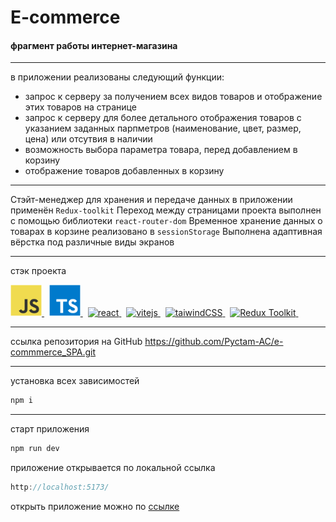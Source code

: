# E-commerce
#### фрагмент работы интернет-магазина
---
в приложении реализованы следующий функции:
- запрос к серверу за получением всех видов товаров и отображение этих товаров на странице
- запрос к серверу для более детального отображения товаров с указанием заданных парпметров (наименование, цвет, размер, цена) или отсутвия в наличии
- возможность выбора параметра товара, перед добавлением в корзину
- отображение товаров добавленных в корзину

---
Стэйт-менеджер для хранения и передаче данных в приложении применён ```Redux-toolkit```
Переход между страницами проекта выполнен с помощью библиотеки ```react-router-dom```
Временное хранение данных о товарах в корзине реализовано в ```sessionStorage```
Выполнена адаптивная вёрстка под различные виды экранов

---

стэк проекта
<p align="left">
<a href="https://developer.mozilla.org/en-US/docs/Web/JavaScript"> <img src="https://raw.githubusercontent.com/devicons/devicon/master/icons/javascript/javascript-original.svg" alt="javascript" width="50" height="50" title='JavaScript'/> </a> &nbsp;
<a href="https://www.typescriptlang.org/"> <img src="https://raw.githubusercontent.com/devicons/devicon/master/icons/typescript/typescript-original.svg" alt="typescript" width="50" height="50" title='TypeScript'/> </a> &nbsp;
<a href="https://reactjs.org/"> <img src="https://reactnative.dev/img/header_logo.svg" alt="react" width="50" height="50" title='React'/> </a> &nbsp;
<a href="https://vitejs.dev"> <img src="https://vitejs.dev/logo.svg" alt="vitejs" width="50" height="50" title='Vite'/> </a> &nbsp;
<a href="https://tailwindcss.com/"> <img src="https://avatars.githubusercontent.com/u/67109815?s=200&v=4" alt="taiwindCSS" width="50" height="50" title='Tailwind CSS'/> </a> &nbsp;
<a href="https://redux-toolkit.js.org/"> <img src="https://redux-toolkit.js.org/img/redux.svg" alt="Redux Toolkit" width="50" height="50" title='Redux Toolkit'/> </a> &nbsp;

</p>

---
ссылка репозитория на GitHub
https://github.com/Pyctam-AC/e-commmerce_SPA.git

---
установка всех зависимостей
```js
npm i
```

---

старт приложения
```js
npm run dev
```

приложение открывается по локальной ссылка
```js
http://localhost:5173/
```

 открыть приложение можно по [ссылке](http://Pyctam-AC.github.io/e-commmerce-spa)

